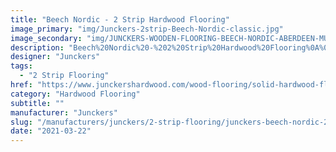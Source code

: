 ```yaml
---
title: "Beech Nordic - 2 Strip Hardwood Flooring"
image_primary: "img/Junckers-2strip-Beech-Nordic-classic.jpg"
image_secondary: "img/JUNCKERS-WOODEN-FLOORING-BEECH-NORDIC-ABERDEEN-MUSIC-HALL.jpg"
description: "Beech%20Nordic%20-%202%20Strip%20Hardwood%20Flooring%0A%0ABeech%20is%20one%20of%20Europe%u2019s%20most%20common%20hardwood%20species%20and%20the%20excellent%20strength%20properties%0A%0AThe%20uniform%20structure%20with%20white%20to%20reddish%20heartwood%20and%20the%20red-brown%20grain%20pattern%20provide%20a%20hard-wearing%20floor%20with%20a%20classic%20appearance.%20Slightly%20white%20toned%20by%20using%20the%20colour%20Nordic%20a%20Scandinavian%20touch%20is%20added%20to%20the%20floor.%A0%0A%0AThis%20floor%20is%20also%20available%20as%20ships%20decking.%20The%20black%20neoprene%20strip%20placed%20between%20the%20boards%20adds%20a%20maritime%20look%20to%20the%20floor.%0A%0AGET%20FREE%20SAMPLE%20OR%20QUOTE"
designer: "Junckers"
tags: 
  - "2 Strip Flooring"
href: "https://www.junckershardwood.com/wood-flooring/solid-hardwood-flooring/2-strip-wooden-flooring/product-page/beech-nordic-2-strip-hardwood-flooring"
category: "Hardwood Flooring"
subtitle: ""
manufacturer: "Junckers"
slug: "/manufacturers/junckers/2-strip-flooring/junckers-beech-nordic-2-strip-hardwood-flooring"
date: "2021-03-22"
---
```

